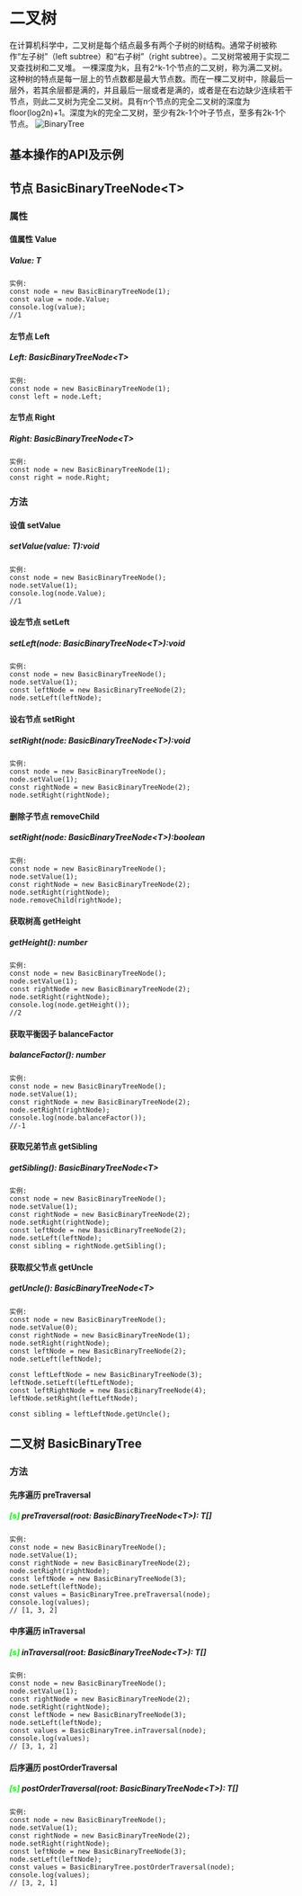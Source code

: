 # 二叉树
在计算机科学中，二叉树是每个结点最多有两个子树的树结构。通常子树被称作“左子树”（left subtree）和“右子树”（right subtree）。二叉树常被用于实现二叉查找树和二叉堆。
一棵深度为k，且有2^k-1个节点的二叉树，称为满二叉树。这种树的特点是每一层上的节点数都是最大节点数。而在一棵二叉树中，除最后一层外，若其余层都是满的，并且最后一层或者是满的，或者是在右边缺少连续若干节点，则此二叉树为完全二叉树。具有n个节点的完全二叉树的深度为floor(log2n)+1。深度为k的完全二叉树，至少有2k-1个叶子节点，至多有2k-1个节点。
![BinaryTree](https://gss2.bdstatic.com/-fo3dSag_xI4khGkpoWK1HF6hhy/baike/c0%3Dbaike80%2C5%2C5%2C80%2C26/sign=fc0ad608e6c4b7452099bf44ae957572/9213b07eca806538fa88f4329adda144ad3482b5.jpg)


## 基本操作的API及示例

## 节点 BasicBinaryTreeNode\<T>
### 属性

#### 值属性 Value
##### Value: T
``` text
实例:
const node = new BasicBinaryTreeNode(1);
const value = node.Value;
console.log(value);
//1
```

#### 左节点 Left
##### Left: BasicBinaryTreeNode\<T>
``` text
实例:
const node = new BasicBinaryTreeNode(1);
const left = node.Left;
```

#### 左节点 Right
##### Right: BasicBinaryTreeNode\<T>
``` text
实例:
const node = new BasicBinaryTreeNode(1);
const right = node.Right;
```

### 方法

#### 设值 setValue
##### setValue(value: T):void
``` text
实例:
const node = new BasicBinaryTreeNode();
node.setValue(1);
console.log(node.Value);
//1
```

#### 设左节点 setLeft
##### setLeft(node: BasicBinaryTreeNode\<T>):void
``` text
实例:
const node = new BasicBinaryTreeNode();
node.setValue(1);
const leftNode = new BasicBinaryTreeNode(2);
node.setLeft(leftNode);
```
#### 设右节点 setRight
##### setRight(node: BasicBinaryTreeNode\<T>):void
``` text
实例:
const node = new BasicBinaryTreeNode();
node.setValue(1);
const rightNode = new BasicBinaryTreeNode(2);
node.setRight(rightNode);
```

#### 删除子节点 removeChild
##### setRight(node: BasicBinaryTreeNode\<T>):boolean
``` text
实例:
const node = new BasicBinaryTreeNode();
node.setValue(1);
const rightNode = new BasicBinaryTreeNode(2);
node.setRight(rightNode);
node.removeChild(rightNode);
```

#### 获取树高 getHeight
##### getHeight(): number
``` text
实例:
const node = new BasicBinaryTreeNode();
node.setValue(1);
const rightNode = new BasicBinaryTreeNode(2);
node.setRight(rightNode);
console.log(node.getHeight());
//2
```

#### 获取平衡因子 balanceFactor
##### balanceFactor(): number
``` text
实例:
const node = new BasicBinaryTreeNode();
node.setValue(1);
const rightNode = new BasicBinaryTreeNode(2);
node.setRight(rightNode);
console.log(node.balanceFactor());
//-1
```

#### 获取兄弟节点 getSibling
##### getSibling(): BasicBinaryTreeNode\<T>
``` text
实例:
const node = new BasicBinaryTreeNode();
node.setValue(1);
const rightNode = new BasicBinaryTreeNode(2);
node.setRight(rightNode);
const leftNode = new BasicBinaryTreeNode(2);
node.setLeft(leftNode);
const sibling = rightNode.getSibling();
```

#### 获取叔父节点 getUncle
##### getUncle(): BasicBinaryTreeNode\<T>
``` text
实例:
const node = new BasicBinaryTreeNode();
node.setValue(0);
const rightNode = new BasicBinaryTreeNode(1);
node.setRight(rightNode);
const leftNode = new BasicBinaryTreeNode(2);
node.setLeft(leftNode);

const leftLeftNode = new BasicBinaryTreeNode(3);
leftNode.setLeft(leftLeftNode);
const leftRightNode = new BasicBinaryTreeNode(4);
leftNode.setRight(leftLeftNode);

const sibling = leftLeftNode.getUncle();
```

## 二叉树 BasicBinaryTree

### 方法
#### 先序遍历 preTraversal
##### <font color="#00ff00">\[s]</font> preTraversal(root: BasicBinaryTreeNode\<T>): T[]

``` text
实例:
const node = new BasicBinaryTreeNode();
node.setValue(1);
const rightNode = new BasicBinaryTreeNode(2);
node.setRight(rightNode);
const leftNode = new BasicBinaryTreeNode(3);
node.setLeft(leftNode);
const values = BasicBinaryTree.preTraversal(node);
console.log(values);
// [1, 3, 2]
```

#### 中序遍历 inTraversal
##### <font color="#00ff00">\[s]</font> inTraversal(root: BasicBinaryTreeNode\<T>): T[]
``` text
实例:
const node = new BasicBinaryTreeNode();
node.setValue(1);
const rightNode = new BasicBinaryTreeNode(2);
node.setRight(rightNode);
const leftNode = new BasicBinaryTreeNode(3);
node.setLeft(leftNode);
const values = BasicBinaryTree.inTraversal(node);
console.log(values);
// [3, 1, 2]
```

#### 后序遍历 postOrderTraversal
##### <font color="#00ff00">\[s]</font> postOrderTraversal(root: BasicBinaryTreeNode\<T>): T[]
``` text
实例:
const node = new BasicBinaryTreeNode();
node.setValue(1);
const rightNode = new BasicBinaryTreeNode(2);
node.setRight(rightNode);
const leftNode = new BasicBinaryTreeNode(3);
node.setLeft(leftNode);
const values = BasicBinaryTree.postOrderTraversal(node);
console.log(values);
// [3, 2, 1]
```